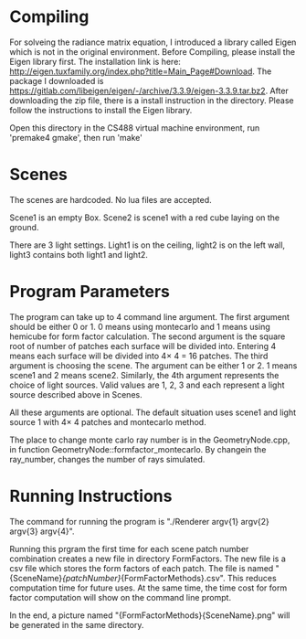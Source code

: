 # Compiling
For solveing the radiance matrix equation, I introduced a library called Eigen which is not in the original environment. Before Compiling, please install the Eigen library first. The installation link is here: http://eigen.tuxfamily.org/index.php?title=Main_Page#Download. The package I downloaded is https://gitlab.com/libeigen/eigen/-/archive/3.3.9/eigen-3.3.9.tar.bz2. After downloading the zip file, there is a install instruction in the directory. Please follow the instructions to install the Eigen library.

Open this directory in the CS488 virtual machine environment, run 'premake4 gmake', then run 'make'

# Scenes
The scenes are hardcoded. No lua files are accepted. 

Scene1 is an empty Box. Scene2 is scene1 with a red cube laying on the ground. 

There are 3 light settings. Light1 is on the ceiling, light2 is on the left wall, light3 contains both light1 and light2.

# Program Parameters
The program can take up to 4 command line argument. The first argument should be either 0 or 1. 0 means using montecarlo and 1 means using hemicube for form factor calculation. The second argument is the square root of number of patches each surface will be divided into. Entering 4 means each surface will be divided into 4$\times$ 4 = 16 patches. The third argument is choosing the scene. The argument can be either 1 or 2. 1 means scene1 and 2 means scene2. Similarly, the 4th argument represents the choice of light sources. Valid values are 1, 2, 3 and each represent a light source described above in Scenes.

All these arguments are optional. The default situation uses scene1 and light source 1 with 4$\times$ 4 patches and montecarlo method.

The place to change monte carlo ray number is in the GeometryNode.cpp, in function GeometryNode::formfactor_montecarlo. By changein the ray_number, changes the number of rays simulated.

# Running Instructions
The command for running the program is "./Renderer argv{1} argv{2} argv{3} argv{4}". 

Running this prgram the first time for each scene patch number combination creates a new file in directory FormFactors. The new file is a csv file which stores the form factors of each patch. The file is named "{SceneName}_{patchNumber}_{FormFactorMethods}.csv". This reduces computation time for future uses. At the same time, the time cost for form factor computation will show on the command line prompt. 

In the end, a picture named "{FormFactorMethods}{SceneName}.png" will be generated in the same directory.